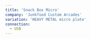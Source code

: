 ```yaml
---
title: 'Snack Box Micro'
company: 'Junkfood Custom Arcades'
variation: 'HEAVY METAL micro plate'
connection:
  - USB
---
```


